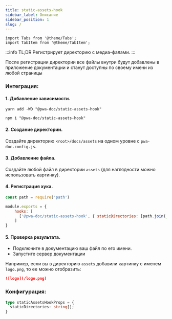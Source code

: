 ```yaml
---
title: static-assets-hook
sidebar_label: Описание
sidebar_position: 1
slug: /
---
```


```mdx-code-block
import Tabs from '@theme/Tabs';
import TabItem from '@theme/TabItem';
```

:::info TL;DR
Регистрирует директорию с медиа-фалами.
:::

После регистрации директории все файлы внутри будут добавлены в приложение документации и станут доступны по своему имени из любой страницы

### Интеграция:

#### 1. Добавление зависимости.

<Tabs groupId="package-manager">
<TabItem value="yarn">

```shell
yarn add -WD "@pwa-doc/static-assets-hook"
```
</TabItem>

<TabItem value="npm">

```shell
npm i "@pwa-doc/static-assets-hook"
```
</TabItem>
</Tabs>

#### 2. Создание директории.
Создайте директорию `<root>/docs/assets` на одном уровне с `pwa-doc.config.js`.

#### 3. Добавление файла.
Создайте любой файл в директории `assets` (для наглядности можно использовать картинку).

#### 4. Регистрация хука.
```javascript title="pwa-doc.config.js"
const path = require('path')

module.exports = {
    hooks: [
      ['@pwa-doc/static-assets-hook', { staticDirectories: [path.join(__dirname, 'assets')] }],
    ]
}
```

#### 5. Проверка результата.
* Подключите в документацию ваш файл по его имени.
* Запустите сервер документации

Например, если вы в директорию `assets` добавили картинку с именем `logo.png`, то ее можно отобразить:
```markdown
![logo](/logo.png)
```

### Конфигурация:
```typescript
type staticAssetsHookProps = {
  staticDirectories: string[];
}
```
